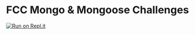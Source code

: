 FCC Mongo & Mongoose Challenges
===============================
[![Run on Repl.it](https://repl.it/badge/github/aa947/boilerplate-mongomongoose)](https://repl.it/github/aa947/boilerplate-mongomongoose)